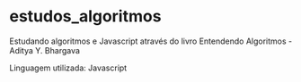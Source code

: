 # estudos_algoritmos

Estudando algoritmos e Javascript através do livro Entendendo Algoritmos - Aditya Y. Bhargava

Linguagem utilizada: Javascript
